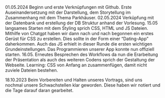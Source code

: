 01.05.2024 Beginn und erste Verknüpfungen mit Github. Erste Auseinandersetzung mit der Darstellung, dem Storytellung im Zusammenhang mit dem Thema Parkhäuser.
02.05.2024 Verküpfung mit der Datenbank und erstellung der DB Struktur anhand der Vorlesung. 15.05 langsames Starten mit dem Styling sprich CSS, HTML und JS Dateien. Mithilfe von Chatgpt haben wir dann nach und nach begonnen ein erstes Gerüst für CSS zu erstellen. Dies sollte in der Form einer “Dating-App” daherkommen. Auch das JS erhielt in dieser Runde die ersten wichtigen Grundeinstellungen. Das Programmieren unserer App konnte nun offiziell starten. 16.05. Erneutes Besprechen des Workflows da nun die Erarbeitung der Präsentation als auch des weiteren Codens sprich der Gestaltung der Webseite. Learning: CSS von Anfang an zusammenfügen, damit nicht zuviele Dateien bestehen.

18.10.2023
Beim Vorbereiten und Halten unseres Vortrags, sind uns nochmal unsere Schwachstellen klar geworden. Diese haben wir notiert und die Tage darauf daran gearbeitet.
